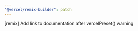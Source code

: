 ```yaml
---
"@vercel/remix-builder": patch
---
```


[remix] Add link to documentation after vercelPreset() warning
